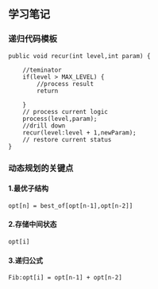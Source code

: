 ## 学习笔记

### 递归代码模板
```
public void recur(int level,int param) {
    
    //teminator
    if(level > MAX_LEVEL) {
        //process result
        return 

    }
    // process current logic
    process(level,param);
    //drill down 
    recur(level:level + 1,newParam);
    // restore current status
}
```

### 动态规划的关键点
#### 1.最优子结构 
`
opt[n] = best_of[opt[n-1],opt[n-2]]
`
#### 2.存储中间状态

`
opt[i]
`
#### 3.递归公式

`
Fib:opt[i] = opt[n-1] + opt[n-2]
`
#### 

